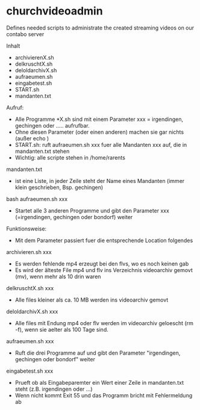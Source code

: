 # churchvideoadmin
Defines needed scripts to administrate the created streaming videos on our contabo server

Inhalt
- archivierenX.sh
- delkruschtX.sh
- deloldarchivX.sh
- aufraeumen.sh
- eingabetest.sh
- START.sh
- mandanten.txt

Aufruf:
- Alle Programme *X.sh sind mit einem Parameter xxx =  irgendingen,  gechingen oder ..... aufrufbar.
- Ohne diesen Parameter (oder einen anderen) machen sie gar nichts (außer echo )
- START.sh: ruft aufraeumen.sh xxx  fuer alle Mandanten xxx auf, die in mandanten.txt stehen
- Wichtig: alle scripte stehen in /home/rarents

mandanten.txt
- ist eine Liste, in jeder Zeile steht der Name eines Mandanten (immer klein geschrieben, Bsp. gechingen)

bash aufraeumen.sh xxx 
- Startet alle 3 anderen Programme und gibt den Parameter xxx (=irgendingen,  gechingen oder bondorf) weiter

Funktionsweise:
- Mit dem Parameter passiert fuer die entsprechende Location folgendes

archivieren.sh xxx
- Es werden fehlende mp4 erzeugt bei den flvs, wo es noch keinen gab
- Es wird der älteste File mp4 und flv ins Verzeichnis videoarchiv gemovt (mv), wenn mehr als 10 drin waren

delkruschtX.sh xxx
- Alle files kleiner als ca. 10 MB werden ins videoarchiv gemovt 

deloldarchivX.sh xxx
- Alle files mit Endung mp4 oder flv werden im videoarchiv geloescht (rm -f),  wenn sie aelter als 100 Tage sind.

aufraeumen.sh xxx
- Ruft die drei Programme auf und gibt den Parameter "irgendingen,  gechingen oder bondorf" weiter

eingabetest.sh xxx
- Prueft ob als Eingabeparemter ein Wert einer Zeile in mandanten.txt steht (z.B. irgendingen oder ...) 
- Wenn nicht kommt Exit 55 und das Programm bricht mit Fehlermeldung ab 
